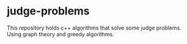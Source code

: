 # judge-problems
This repository holds c++ algorithms that solve some judge problems. Using graph theory and greedy algorithms. 
